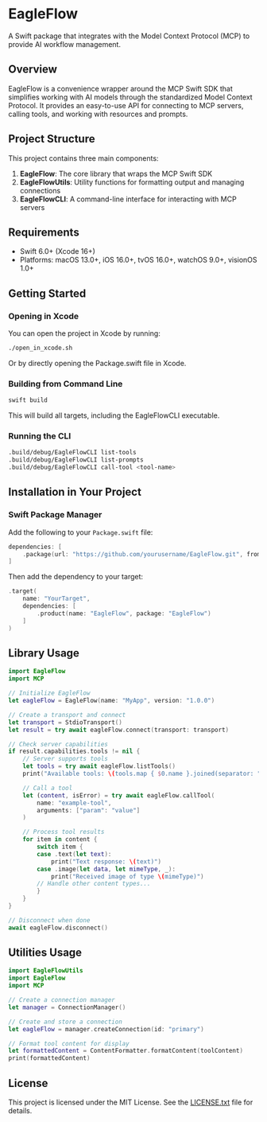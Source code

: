 # EagleFlow

A Swift package that integrates with the Model Context Protocol (MCP) to provide AI workflow management.

## Overview

EagleFlow is a convenience wrapper around the MCP Swift SDK that simplifies working with AI models through the standardized Model Context Protocol. It provides an easy-to-use API for connecting to MCP servers, calling tools, and working with resources and prompts.

## Project Structure

This project contains three main components:

1. **EagleFlow**: The core library that wraps the MCP Swift SDK
2. **EagleFlowUtils**: Utility functions for formatting output and managing connections
3. **EagleFlowCLI**: A command-line interface for interacting with MCP servers

## Requirements

- Swift 6.0+ (Xcode 16+)
- Platforms: macOS 13.0+, iOS 16.0+, tvOS 16.0+, watchOS 9.0+, visionOS 1.0+

## Getting Started

### Opening in Xcode

You can open the project in Xcode by running:

```bash
./open_in_xcode.sh
```

Or by directly opening the Package.swift file in Xcode.

### Building from Command Line

```bash
swift build
```

This will build all targets, including the EagleFlowCLI executable.

### Running the CLI

```bash
.build/debug/EagleFlowCLI list-tools
.build/debug/EagleFlowCLI list-prompts
.build/debug/EagleFlowCLI call-tool <tool-name>
```

## Installation in Your Project

### Swift Package Manager

Add the following to your `Package.swift` file:

```swift
dependencies: [
    .package(url: "https://github.com/yourusername/EagleFlow.git", from: "1.0.0")
]
```

Then add the dependency to your target:

```swift
.target(
    name: "YourTarget",
    dependencies: [
        .product(name: "EagleFlow", package: "EagleFlow")
    ]
)
```

## Library Usage

```swift
import EagleFlow
import MCP

// Initialize EagleFlow
let eagleFlow = EagleFlow(name: "MyApp", version: "1.0.0")

// Create a transport and connect
let transport = StdioTransport()
let result = try await eagleFlow.connect(transport: transport)

// Check server capabilities
if result.capabilities.tools != nil {
    // Server supports tools
    let tools = try await eagleFlow.listTools()
    print("Available tools: \(tools.map { $0.name }.joined(separator: ", "))")

    // Call a tool
    let (content, isError) = try await eagleFlow.callTool(
        name: "example-tool",
        arguments: ["param": "value"]
    )

    // Process tool results
    for item in content {
        switch item {
        case .text(let text):
            print("Text response: \(text)")
        case .image(let data, let mimeType, _):
            print("Received image of type \(mimeType)")
        // Handle other content types...
        }
    }
}

// Disconnect when done
await eagleFlow.disconnect()
```

## Utilities Usage

```swift
import EagleFlowUtils
import EagleFlow
import MCP

// Create a connection manager
let manager = ConnectionManager()

// Create and store a connection
let eagleFlow = manager.createConnection(id: "primary")

// Format tool content for display
let formattedContent = ContentFormatter.formatContent(toolContent)
print(formattedContent)
```

## License

This project is licensed under the MIT License. See the [LICENSE.txt](LICENSE.txt) file for details.